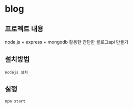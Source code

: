 # blog
## 프로젝트 내용
node.js + express + mongodb 활용한 간단한 블로그api 만들기
## 설치방법
```
nodejs 설치
```
## 실행
```
npm start
```